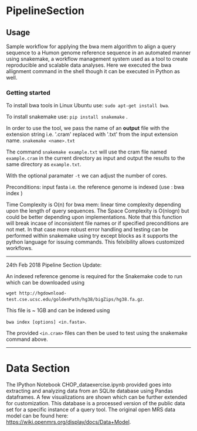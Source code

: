 # PipelineSection
## Usage

Sample workflow for applying the bwa mem algorithm to align a query sequence to a Humon genome reference sequence in an automated manner using snakemake, a workflow management system used as a tool to create reproducible and scalable data analyses. Here we executed the bwa allignment command in the shell though it can be executed in Python as well.

### Getting started 
To install bwa tools in Linux Ubuntu use:
`sudo apt-get install bwa`.

To install snakemake use:
```pip install snakemake``` .

In order to use the tool, we pass the name of an **output** file with the extension string i.e. '.cram' replaced with '.txt' from the input extension name.
```snakemake <name>.txt```

The command `snakemake example.txt` will use the cram file named `example.cram` in the current directory as input and output the results to the same directory as `example.txt`.

With the optional paramater `-t` we can adjust the number of cores.

Preconditions: input fasta i.e. the reference genome is indexed (use : bwa index <ref>)
  
Time Complexity is O(n) for bwa mem: linear time complexity depending upon the length of query sequences. The Space Complexity is O(nlogn) but could be better depending upon implementations. Note that this function will break incase of inconsistent file names or if specified preconditions are not met. In that case more robust error handling and testing can be performed within snakemake using try except blocks as it supports the python language for issuing commands. This felxibility allows customized workflows. 

---
24th Feb 2018 Pipeline Section Update:

An indexed reference genome is required for the Snakemake code to run which can be downloaded using 

`wget http://hgdownload-test.cse.ucsc.edu/goldenPath/hg38/bigZips/hg38.fa.gz`.

This file is ~ 1GB and can be indexed using

`bwa index [options] <in.fasta>`.

The provided `<in.cram>` files can then be used to test using the snakemake command above.

***
# Data Section

The IPython Notebook CHOP_dataexercise.ipynb provided goes into extracting and analyzing data from an SQLite database using Pandas dataframes. A few visualizations are shown which can be further extended for customization. This database is a processed version of the public data set for a specific instance of a query tool. The original open MRS data model can be found here: https://wiki.openmrs.org/display/docs/Data+Model.







